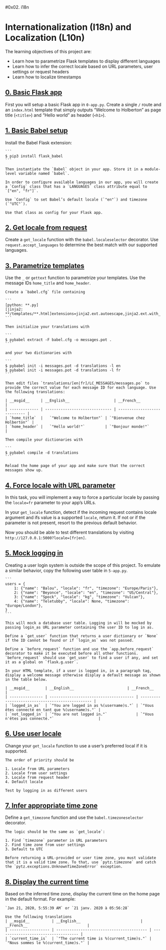 #0x02. i18n
# Internationalization (I18n) and Localization (L10n)
The learning objectives of this project are:
- Learn how to parametrize Flask templates to display different languages
- Learn how to infer the correct locale based on URL parameters, user settings or request headers
- Learn how to localize timestamps


## [0. Basic Flask app](./0-app.py)
First you will setup a basic Flask app in `0-app.py`. Create a single `/` route and an `index.html` template that simply outputs “Welcome to Holberton” as page title (`<title>`) and “Hello world” as header (`<h1>`).

## [1. Basic Babel setup](./1-app.py)
Install the Babel Flask extension:

	```
	$ pip3 install flask_babel
	```

	Then instantiate the `Babel` object in your app. Store it in a module-level variable named `babel`.

	In order to configure available languages in our app, you will create a `Config` class that has a `LANGUAGES` class attribute equal to `["en", "fr"]`.

	Use `Config` to set Babel’s default locale (`"en"`) and timezone (`"UTC"`).

	Use that class as config for your Flask app.

## [2. Get locale from request](./2-app.py)
Create a `get_locale` function with the `babel.localeselector` decorator. Use `request.accept_languages` to determine the best match with our supported languages.

## [3. Parametrize templates](./3-app.py)
Use the `_` or `gettext` function to parametrize your templates. Use the message IDs `home_title` and `home_header`.

	Create a `babel.cfg` file containing

	```
	[python: **.py]
	[jinja2: **/templates/**.html]extensions=jinja2.ext.autoescape,jinja2.ext.with_
	```

	Then initialize your translations with

	```
	$ pybabel extract -F babel.cfg -o messages.pot .
	```

	and your two dictionaries with

	```
	$ pybabel init -i messages.pot -d translations -l en
	$ pybabel init -i messages.pot -d translations -l fr
	```

	Then edit files `translations/[en|fr]/LC_MESSAGES/messages.po` to provide the correct value for each message ID for each language. Use the following translations:

	| __msgid__     | __English__ 	                 | __French__                   |
	| ------------- | ------------------------------ | ---------------------------- |
	| `home_title`  |	`"Welcome to Holberton"` | `"Bienvenue chez Holberton"` |
	| `home_header` |	`"Hello world!"`         | `"Bonjour monde!"`           |

	Then compile your dictionaries with

	```
	$ pybabel compile -d translations
	```

	Reload the home page of your app and make sure that the correct messages show up.

## [4. Force locale with URL parameter](./4-app.py)
In this task, you will implement a way to force a particular locale by passing the `locale=fr` parameter to your app’s URLs.

In your `get_locale` function, detect if the incoming request contains locale argument and ifs value is a supported `locale`, return it. If not or if the parameter is not present, resort to the previous default behavior.

Now you should be able to test different translations by visiting `http://127.0.0.1:5000?locale=[fr|en]`.

## [5. Mock logging in](./5-app.py)
Creating a user login system is outside the scope of this project. To emulate a similar behavior, copy the following user table in `5-app.py`.

	```
	users = {
		1: {"name": "Balou", "locale": "fr", "timezone": "Europe/Paris"},
		2: {"name": "Beyonce", "locale": "en", "timezone": "US/Central"},
		3: {"name": "Spock", "locale": "kg", "timezone": "Vulcan"},
		4: {"name": "Teletubby", "locale": None, "timezone": "Europe/London"},
	}
	```

	This will mock a database user table. Logging in will be mocked by passing login_as URL parameter containing the user ID to log in as.

	Define a `get_user` function that returns a user dictionary or `None` if the ID cannot be found or if `login_as` was not passed.

	Define a `before_request` function and use the `app.before_request` decorator to make it be executed before all other functions. `before_request` should use `get_user` to find a user if any, and set it as a global on `flask.g.user`.

	In your HTML template, if a user is logged in, in a paragraph tag, display a welcome message otherwise display a default message as shown in the table below.

	| __msgid__       | __English__ 	                   | __French__                                       |
	| --------------- | -------------------------------------- | ------------------------------------------------ |
	| `logged_in_as`  | `"You are logged in as %(username)s."` | `"Vous êtes connecté en tant que %(username)s."` |
	| `not_logged_in` | `"You are not logged in."`             | `"Vous n'êtes pas connecté."`                    |

## [6. Use user locale](./6-app.py)
Change your `get_locale` function to use a user’s preferred local if it is supported.

	The order of priority should be

	1. Locale from URL parameters
	2. Locale from user settings
	3. Locale from request header
	4. Default locale

	Test by logging in as different users

## [7. Infer appropriate time zone](./7-app.py)
Define a `get_timezone` function and use the `babel.timezoneselector` decorator.

	The logic should be the same as `get_locale`:

	1. Find `timezone` parameter in URL parameters
	2. Find time zone from user settings
	3. Default to UTC

	Before returning a URL-provided or user time zone, you must validate that it is a valid time zone. To that, use `pytz.timezone` and catch the `pytz.exceptions.UnknownTimeZoneError` exception.

## [8. Display the current time](./app.py)
Based on the inferred time zone, display the current time on the home page in the default format. For example:

	`Jan 21, 2020, 5:55:39 AM` or `21 janv. 2020 à 05:56:28`

	Use the following translations
	| __msgid__          | __English__ 	                         | __French__                           |
	| ------------------ | ----------------------------------------- | ------------------------------------ |
	| `current_time_is`  | `"The current time is %(current_time)s."` | `"Nous sommes le %(current_time)s."` |
